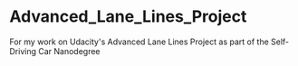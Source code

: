 # Advanced_Lane_Lines_Project
For my work on Udacity's Advanced Lane Lines Project as part of the Self-Driving Car Nanodegree 
